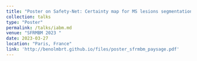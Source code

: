 ```yaml
---
title: "Poster on Safety-Net: Certainty map for MS lesions segmentation (french)"
collection: talks
type: "Poster"
permalink: /talks/iabm.md
venue: "SFRMBM 2023 "
date: 2023-03-27
location: "Paris, France"
link: 'http://benolmbrt.github.io/files/poster_sfrmbm_paysage.pdf'
---
```

